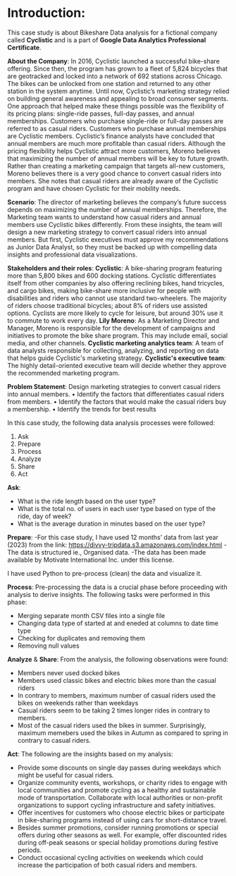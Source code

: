 # Introduction:
This case study is about Bikeshare Data analysis for a fictional company called **Cyclistic** and is a part of **Google Data Analytics Professional Certificate**.

**About the Company**:
In 2016, Cyclistic launched a successful bike-share offering. Since then, the program has grown to a fleet of 5,824 bicycles that are geotracked and locked into a network of 692 stations across Chicago. The bikes can be unlocked from one station and returned to any other station in the system anytime.
Until now, Cyclistic’s marketing strategy relied on building general awareness and appealing to broad consumer segments. One approach that helped make these things possible was the flexibility of its pricing plans: single-ride passes, full-day passes, and annual memberships. Customers who purchase single-ride or full-day passes are referred to as casual riders. Customers who purchase annual memberships are Cyclistic members. Cyclistic’s finance analysts have concluded that annual members are much more profitable than casual riders. Although the pricing flexibility helps Cyclistic attract more customers, Moreno believes that maximizing the number of annual members will be key to future growth. Rather than creating a marketing campaign that targets all-new customers, Moreno believes there is a very good chance to convert casual riders into members. She notes that casual riders are already aware of the Cyclistic program and have chosen Cyclistic for their mobility needs.

**Scenario**:
The director of marketing believes the company’s future success depends on maximizing the number of annual memberships. Therefore, the Marketing team wants to understand how casual riders and annual members use Cyclistic bikes differently. From these insights, the team will design a new marketing strategy to convert casual riders into annual members. But first, Cyclistic executives must approve my recommendations as Junior Data Analyst, so they must be backed up with compelling data insights and professional data visualizations.

**Stakeholders and their roles**:
**Cyclistic**: A bike-sharing program featuring more than 5,800 bikes and 600 docking stations. Cyclistic differentiates itself from other companies by also offering reclining bikes, hand tricycles, and cargo bikes, making bike-share more inclusive for people with disabilities and riders who cannot use standard two-wheelers. The majority of riders choose traditional bicycles; about 8% of riders use assisted options. Cyclists are more likely to cycle for leisure, but around 30% use it to commute to work every day.
**Lily Moreno**: As a Marketing Director and Manager, Moreno is responsible for the development of campaigns and initiatives to promote the bike share program. This may include email, social media, and other channels.
**Cyclistic marketing analytics team**: A team of data analysts responsible for collecting, analyzing, and reporting on data that helps guide Cyclistic's marketing strategy. 
**Cyclistic's executive team**: The highly detail-oriented executive team will decide whether they approve the recommended marketing program.

**Problem Statement**:
Design marketing strategies to convert casual riders into annual members. 
•	Identify the factors that differentiates casual riders from members. 
•	Identify the factors that would make the casual riders buy a membership.
•	Identify the trends for best results

In this case study, the following data analysis processes were followed:
1. Ask
2. Prepare
3. Process
4. Analyze
5. Share
6. Act

**Ask**:
* What is the ride length based on the user type?
* What is the total no. of users in each user type based on type of the ride, day of week?
* What is the average duration in minutes based on the user type?

**Prepare**:
-For this case study, I have used 12 months’ data from last year (2023) from the link: https://divvy-tripdata.s3.amazonaws.com/index.html
-The data is structured ie., Organised data.
-The data has been made available by Motivate International Inc. under this license.

I have used Python to pre-process (clean) the data and visualize it. 

**Process**:
Pre-processing the data is a crucial phase before proceeding with analysis to derive insights. The following tasks were performed in this phase:
* Merging separate month CSV files into a single file
* Changing data type of started at and eneded at columns to date time type
* Checking for duplicates and removing them
* Removing null values

**Analyze** & **Share**:
From the analysis, the following observations were found:
* Members never used docked bikes
* Members used classic bikes and electric bikes more than the casual riders
* In contrary to members, maximum number of casual riders used the bikes on weekends rather than weekdays
* Casual riders seem to be taking 2 times longer rides in contrary to members.
* Most of the casual riders used the bikes in summer. Surprisingly, maximum memebers used the bikes in Autumn as compared to spring in contrary to casual riders.

**Act**:
The following are the insights based on my analysis:
* Provide some discounts on single day passes during weekdays which might be useful for casual riders.
* Organize community events, workshops, or charity rides to engage with local communities and promote cycling as a healthy and sustainable mode of transportation. Collaborate with local authorities or non-profit organizations to support cycling infrastructure and safety initiatives.
* Offer incentives for customers who choose electric bikes or participate in bike-sharing programs instead of using cars for short-distance travel.
* Besides summer promotions, consider running promotions or special offers during other seasons as well. For example, offer discounted rides during off-peak seasons or special holiday promotions during festive periods.
* Conduct occasional cycling activities on weekends which could increase the participation of both casual riders and members.

